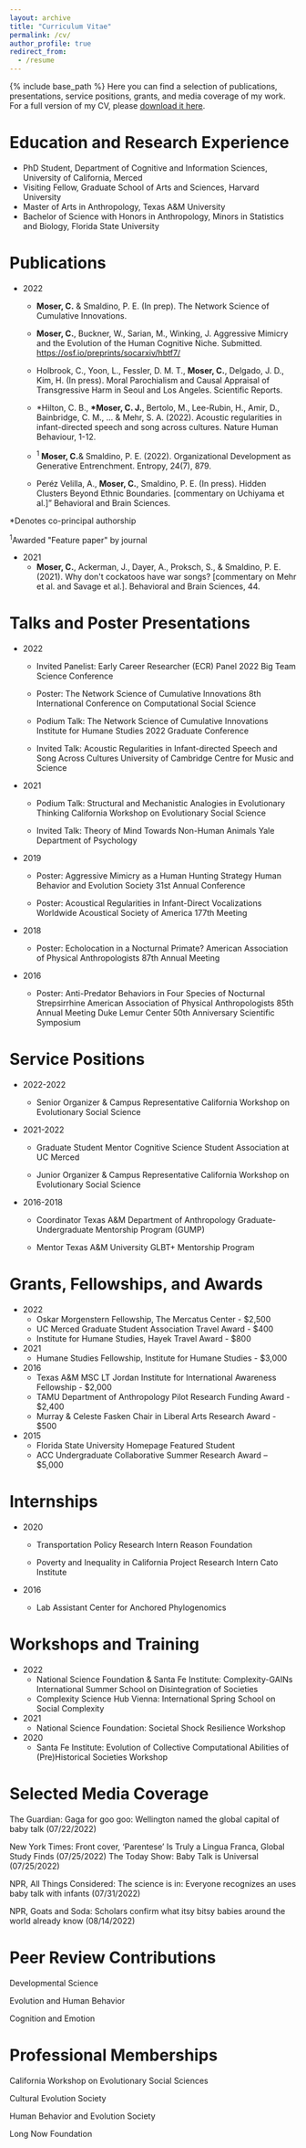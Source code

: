 ```yaml
---
layout: archive
title: "Curriculum Vitae"
permalink: /cv/
author_profile: true
redirect_from:
  - /resume
---
```


{% include base_path %}
Here you can find a selection of publications, presentations, service positions, grants, and media coverage of my work. For a full version of my CV, please [download it here](https://culturologies.co/files/Moser_CV.pdf).

Education and Research Experience
======
* PhD Student, Department of Cognitive and Information Sciences, University of California, Merced
* Visiting Fellow, Graduate School of Arts and Sciences, Harvard University
* Master of Arts in Anthropology, Texas A&M University
* Bachelor of Science with Honors in Anthropology, Minors in Statistics and Biology, Florida State University


Publications
======
* 2022
  * <b>Moser, C.</b> & Smaldino, P. E. (In prep). The Network Science of Cumulative Innovations.

  * <b>Moser, C.</b>, Buckner, W., Sarian, M., Winking, J. Aggressive Mimicry and the Evolution of the Human Cognitive Niche. Submitted. https://osf.io/preprints/socarxiv/hbtf7/

  * Holbrook, C., Yoon, L., Fessler, D. M. T., <b>Moser, C.</b>, Delgado, J. D., Kim, H. (In press). Moral Parochialism and Causal Appraisal of Transgressive Harm in Seoul and Los Angeles. Scientific Reports.

  * *Hilton, C. B., <b>*Moser, C. J.</b>, Bertolo, M., Lee-Rubin, H., Amir, D., Bainbridge, C. M., ... & Mehr, S. A. (2022). Acoustic regularities in infant-directed speech and song across cultures. Nature Human Behaviour, 1-12.

  * <sup>1</sup><b> Moser, C.</b>& Smaldino, P. E. (2022). Organizational Development as Generative Entrenchment. Entropy, 24(7), 879.

  * Peréz Velilla, A., <b>Moser, C.</b>, Smaldino, P. E. (In press). Hidden Clusters Beyond Ethnic Boundaries. [commentary on Uchiyama et al.]” Behavioral and Brain Sciences.

*Denotes co-principal authorship

<sup>1</sup>Awarded "Feature paper" by journal

* 2021
  * <b>Moser, C.</b>, Ackerman, J., Dayer, A., Proksch, S., & Smaldino, P. E. (2021). Why don't cockatoos have war songs? [commentary on Mehr et al. and Savage et al.]. Behavioral and Brain Sciences, 44.

  
Talks and Poster Presentations
======
* 2022
  * Invited Panelist: Early Career Researcher (ECR) Panel
    2022 Big Team Science Conference

  * Poster: The Network Science of Cumulative Innovations
    8th International Conference on Computational Social Science

  * Podium Talk: The Network Science of Cumulative Innovations
    Institute for Humane Studies 2022 Graduate Conference

  * Invited Talk: Acoustic Regularities in Infant-directed Speech and Song Across Cultures 
    University of Cambridge Centre for Music and Science

* 2021
  * Podium Talk: Structural and Mechanistic Analogies in Evolutionary Thinking 
    California Workshop on Evolutionary Social Science

  * Invited Talk: Theory of Mind Towards Non-Human Animals 
    Yale Department of Psychology

* 2019
  * Poster: Aggressive Mimicry as a Human Hunting Strategy
    Human Behavior and Evolution Society 31st Annual Conference

  * Poster: Acoustical Regularities in Infant-Direct Vocalizations Worldwide 
    Acoustical Society of America 177th Meeting

* 2018
  * Poster: Echolocation in a Nocturnal Primate?
    American Association of Physical Anthropologists 87th Annual Meeting

* 2016
  * Poster: Anti-Predator Behaviors in Four Species of Nocturnal Strepsirrhine
    American Association of Physical Anthropologists 85th Annual Meeting
    Duke Lemur Center 50th Anniversary Scientific Symposium


Service Positions
======
* 2022-2022
  * Senior Organizer & Campus Representative 
    California Workshop on Evolutionary Social Science

* 2021-2022
  * Graduate Student Mentor
    Cognitive Science Student Association at UC Merced

  * Junior Organizer & Campus Representative
    California Workshop on Evolutionary Social Science

* 2016-2018
  * Coordinator
    Texas A&M Department of Anthropology Graduate-Undergraduate Mentorship Program (GUMP)

  * Mentor
    Texas A&M University GLBT+ Mentorship Program

Grants, Fellowships, and Awards
======
* 2022
  * Oskar Morgenstern Fellowship, The Mercatus Center - $2,500 
  * UC Merced Graduate Student Association Travel Award - $400
  * Institute for Humane Studies, Hayek Travel Award - $800  
* 2021
  * Humane Studies Fellowship, Institute for Humane Studies - $3,000
* 2016
  * Texas A&M MSC LT Jordan Institute for International Awareness Fellowship - $2,000
  * TAMU Department of Anthropology Pilot Research Funding Award - $2,400
  * Murray & Celeste Fasken Chair in Liberal Arts Research Award - $500
* 2015
  * Florida State University Homepage Featured Student
  * ACC Undergraduate Collaborative Summer Research Award – $5,000 

Internships
======
* 2020
  * Transportation Policy Research Intern
    Reason Foundation

  * Poverty and Inequality in California Project Research Intern
    Cato Institute

* 2016
  * Lab Assistant
    Center for Anchored Phylogenomics

Workshops and Training
======
* 2022
  * National Science Foundation & Santa Fe Institute: Complexity-GAINs International Summer School on Disintegration of Societies
  * Complexity Science Hub Vienna: International Spring School on Social Complexity
* 2021
  * National Science Foundation: Societal Shock Resilience Workshop
* 2020
  * Santa Fe Institute: Evolution of Collective Computational Abilities of (Pre)Historical Societies Workshop
  
Selected Media Coverage
======
The Guardian: Gaga for goo goo: Wellington named the global capital of baby talk (07/22/2022)

New York Times: Front cover, ‘Parentese’ Is Truly a Lingua Franca, Global Study Finds (07/25/2022)
The Today Show: Baby Talk is Universal (07/25/2022)

NPR, All Things Considered: The science is in: Everyone recognizes an uses baby talk with infants (07/31/2022)

NPR, Goats and Soda: Scholars confirm what itsy bitsy babies around the world already know (08/14/2022)
  
Peer Review Contributions
======
Developmental Science

Evolution and Human Behavior

Cognition and Emotion

Professional Memberships
======
California Workshop on Evolutionary Social Sciences

Cultural Evolution Society

Human Behavior and Evolution Society

Long Now Foundation
